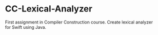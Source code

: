 # CC-Lexical-Analyzer
First assignment in Compiler Construction course. Create lexical analyzer for Swift using Java.
